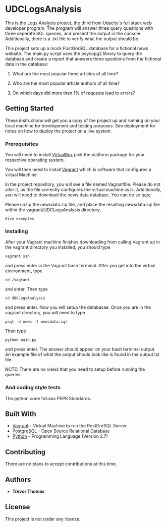 # UDCLogsAnalysis

This is the Logs Analysis project, the third from Udacity's full stack web developer program.
The program will answer three query questions with three seperate SQL queries, and present the output
in the console.  Additionally, there is a .txt file to verify what the output should be.

This project sets up a mock PostGreSQL database for a fictional news website.  The main.py script uses the psycopg2 library to query the database and create a report that answers three questions from the fictional data in the database:

1) What are the most popular three articles of all time?

2) Who are the most popular article authors of all time?

3) On which days did more than 1% of requests lead to errors?

## Getting Started

These instructions will get you a copy of the project up and running on your local machine for development and testing purposes. See deployment for notes on how to deploy the project on a live system.

### Prerequisites

You will need to install [VirtualBox](https://www.virtualbox.org/wiki/Downloads)
pick the platform package for your respective operating system.

You will then need to install [Vagrant](https://www.vagrantup.com/downloads.html)
which is software that configures a virtual Machine

In the project repository, you will see a file named Vagrantfile.  Please do not alter it, as the file correctly configures the virtual machine as is.
Additionally, you will need to download the news data database.  You can do so  [here](https://d17h27t6h515a5.cloudfront.net/topher/2016/August/57b5f748_newsdata/newsdata.zip)

Please unzip the newsdata.zip file, and place the resulting newsdata.sql file within the vagrant/UDCLogsAnalysis directory.


```
Give examples
```

### Installing

After your Vagrant machine finishes downloading from calling Vagrant up in the vagrant directory you installed,
you should type
```
vagrant ssh
```
and press enter in the Vagrant bash terminal.  After you get into the virtual environment, type
```
cd /vagrant
```
and enter.  Then type
```
cd UDCLogsAnalysis
```
and press enter.  Now you will setup the databasae.  Once you are in the vagrant directory, you will need to type
```
psql -d news -f newsdata.sql
```
Then type
```
python main.py
```
and press enter.  The answer should appear on your bash terminal output.  An example file of what the output should
look like is found in the output.txt file.

NOTE: There are no views that you need to setup before running the queries.



### And coding style tests

The python code follows PEP8 Standards.



## Built With

* [Vagrant](https://www.vagrantup.com/) - Virtual Machine to run the PostGreSQL Server
* [PostgreSQL](https://www.postgresql.org/) - Open Source Relational Database
* [Python](https://www.python.org/) - Programming Language (Version 2.7)

## Contributing

There are no plans to accept contributions at this time.

## Authors

* **Trevor Thomas**


## License

This project is not under any license.
